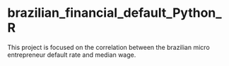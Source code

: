 # brazilian_financial_default_Python_R
This project is focused on the correlation between the brazilian micro entrepreneur default rate and median wage.

